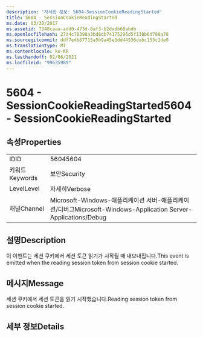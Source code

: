 ```yaml
---
description: '자세한 정보: 5604-SessionCookieReadingStarted'
title: 5604 - SessionCookieReadingStarted
ms.date: 03/30/2017
ms.assetid: 7348caaa-add0-473d-8af3-b2dadb68abdb
ms.openlocfilehash: 27d4c70398a3bd8db74175296d5f138b6d788a78
ms.sourcegitcommit: ddf7edb67715a5b9a45e3dd44536dabc153c1de0
ms.translationtype: MT
ms.contentlocale: ko-KR
ms.lasthandoff: 02/06/2021
ms.locfileid: "99635989"
---
```

# <a name="5604---sessioncookiereadingstarted"></a><span data-ttu-id="2acdc-103">5604 - SessionCookieReadingStarted</span><span class="sxs-lookup"><span data-stu-id="2acdc-103">5604 - SessionCookieReadingStarted</span></span>

## <a name="properties"></a><span data-ttu-id="2acdc-104">속성</span><span class="sxs-lookup"><span data-stu-id="2acdc-104">Properties</span></span>  
  
|||  
|-|-|  
|<span data-ttu-id="2acdc-105">ID</span><span class="sxs-lookup"><span data-stu-id="2acdc-105">ID</span></span>|<span data-ttu-id="2acdc-106">5604</span><span class="sxs-lookup"><span data-stu-id="2acdc-106">5604</span></span>|  
|<span data-ttu-id="2acdc-107">키워드</span><span class="sxs-lookup"><span data-stu-id="2acdc-107">Keywords</span></span>|<span data-ttu-id="2acdc-108">보안</span><span class="sxs-lookup"><span data-stu-id="2acdc-108">Security</span></span>|  
|<span data-ttu-id="2acdc-109">Level</span><span class="sxs-lookup"><span data-stu-id="2acdc-109">Level</span></span>|<span data-ttu-id="2acdc-110">자세히</span><span class="sxs-lookup"><span data-stu-id="2acdc-110">Verbose</span></span>|  
|<span data-ttu-id="2acdc-111">채널</span><span class="sxs-lookup"><span data-stu-id="2acdc-111">Channel</span></span>|<span data-ttu-id="2acdc-112">Microsoft-Windows-애플리케이션 서버-애플리케이션/디버그</span><span class="sxs-lookup"><span data-stu-id="2acdc-112">Microsoft-Windows-Application Server-Applications/Debug</span></span>|  
  
## <a name="description"></a><span data-ttu-id="2acdc-113">설명</span><span class="sxs-lookup"><span data-stu-id="2acdc-113">Description</span></span>  

 <span data-ttu-id="2acdc-114">이 이벤트는 세션 쿠키에서 세션 토큰 읽기가 시작될 때 내보내집니다.</span><span class="sxs-lookup"><span data-stu-id="2acdc-114">This event is emitted when the reading session token from session cookie started.</span></span>  
  
## <a name="message"></a><span data-ttu-id="2acdc-115">메시지</span><span class="sxs-lookup"><span data-stu-id="2acdc-115">Message</span></span>  

 <span data-ttu-id="2acdc-116">세션 쿠키에서 세션 토큰을 읽기 시작했습니다.</span><span class="sxs-lookup"><span data-stu-id="2acdc-116">Reading session token from session cookie started.</span></span>  
  
## <a name="details"></a><span data-ttu-id="2acdc-117">세부 정보</span><span class="sxs-lookup"><span data-stu-id="2acdc-117">Details</span></span>
